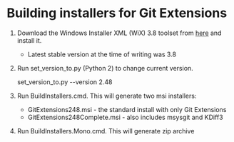 Building installers for Git Extensions
======================================

1. Download the Windows Installer XML (WiX) 3.8 toolset from
   [here](http://wix.codeplex.com/releases/) and install it.
    * Latest stable version at the time of writing was 3.8

2. Run set_version_to.py (Python 2) to change current version.

    set_version_to.py --version 2.48


3. Run BuildInstallers.cmd. This will generate two msi installers:
    * GitExtensions248.msi - the standard install with only Git Extensions
    * GitExtensions248Complete.msi - also includes msysgit and KDiff3

4. Run BuildInstallers.Mono.cmd. This will generate zip archive
